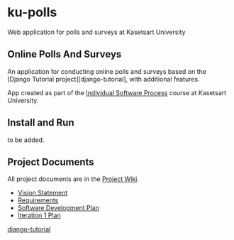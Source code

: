 # ku-polls
Web application for polls and surveys at Kasetsart University

## Online Polls And Surveys

An application for conducting online polls and surveys based
on the [Django Tutorial project][django-tutorial], with
additional features.

App created as part of the [Individual Software Process](
https://cpske.github.io/ISP) course at Kasetsart University.

## Install and Run

to be added.

## Project Documents

All project documents are in the [Project Wiki](https://github.com/crparichaya/ku-polls/wiki).

- [Vision Statement](https://github.com/crparichaya/ku-polls/wiki/Vision-statement)
- [Requirements](https://github.com/crparichaya/ku-polls/wiki/Requirements)
- [Software Development Plan](https://github.com/crparichaya/ku-polls/wiki/Software-Development-Plan)
- [Iteration 1 Plan](https://github.com/crparichaya/ku-polls/wiki/Iteration-1-Plan)

[django-tutorial](https://docs.djangoproject.com/en/4.1/intro/tutorial01/)